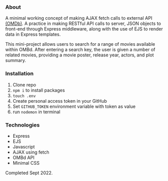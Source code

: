 ### About 

A minimal working concept of making AJAX fetch calls to external API [(OMDb)](http://www.omdbapi.com). A practice in making RESTful API calls to server, JSON objects to front-end through Express middleware, along with the use of EJS to render data in Express templates. 

This mini-project allows users to search for a range of movies available within OMBd. After entering a search key, the user is given a number of related movies, providing a movie poster, release year, actors, and plot summary. 

### Installation
1. Clone repo 
2. <code>npm i</code> to install packages 
3. <code>touch .env</code>
4. Create personal access token in your GitHub
5. Set <code>GITHUB_TOKEN</code> environment variable with token as value
6. run <code>nodemon</code> in terminal 

### Technologies
- Express
- EJS
- Javascript
- AJAX using fetch 
- OMBd API 
- Minimal CSS 

Completed Sept 2022. 